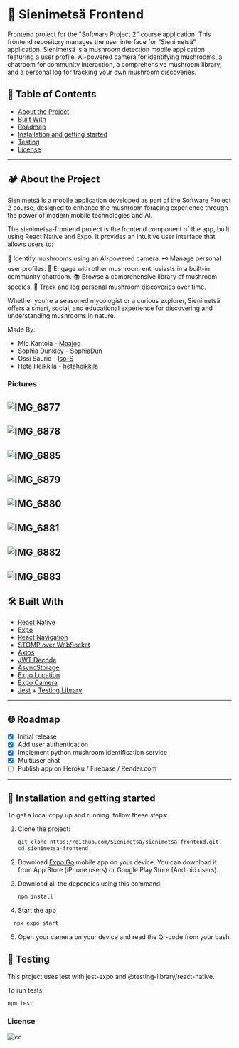 # 🍄 Sienimetsä Frontend

Frontend project for the "Software Project 2" course application. This frontend repository manages the user interface for "Sienimetsä" application.
Sienimetsä is a mushroom detection mobile application featuring a user profile, AI-powered camera for identifying mushrooms, a chatroom for community interaction, a comprehensive mushroom library, and a personal log for tracking your own mushroom discoveries.

## 🍃 Table of Contents

- [About the Project](#about-the-project)
- [Built With](#built-with)
- [Roadmap](#roadmap)
- [Installation and getting started](#installation-and-getting-started)
- [Testing](#testing)
- [License](#license)

---

## 🏕 About the Project

Sienimetsä is a mobile application developed as part of the Software Project 2 course, designed to enhance the mushroom foraging experience through the power of modern mobile technologies and AI.

The sienimetsa-frontend project is the frontend component of the app, built using React Native and Expo. It provides an intuitive user interface that allows users to:

🍄 Identify mushrooms using an AI-powered camera.
🗝 Manage personal user profiles.
💬 Engage with other mushroom enthusiasts in a built-in community chatroom.
📚 Browse a comprehensive library of mushroom species.
🪺 Track and log personal mushroom discoveries over time.

Whether you're a seasoned mycologist or a curious explorer, Sienimetsä offers a smart, social, and educational experience for discovering and understanding mushrooms in nature.

Made By:
- Mio Kantola - [Maajoo](https://github.com/Maajoo)
- Sophia Dunkley  - [SophiaDun](https://github.com/SophiaDun)
- Ossi Saurio - [Iso-S](https://github.com/Iso-S)
- Heta Heikkilä - [hetaheikkila](https://github.com/hetaheikkila)
  
### Pictures
![IMG_6877](https://github.com/user-attachments/assets/760c1e79-d928-442e-9f03-0c01fec34555)
---
![IMG_6878](https://github.com/user-attachments/assets/e56fb772-c3b6-40d4-a52c-92e9c6759df6)
---
![IMG_6885](https://github.com/user-attachments/assets/3f5b528b-7eb6-4071-be81-fec283971e4c)
---
![IMG_6879](https://github.com/user-attachments/assets/79ac6a98-bb5f-45e3-a265-71bd78b36d5e)
---
![IMG_6880](https://github.com/user-attachments/assets/afebee4b-b567-43e2-96f8-f0b163f07ba2)
---
![IMG_6881](https://github.com/user-attachments/assets/4faed45a-af70-460b-8636-9e10d87f4f1f)
---
![IMG_6882](https://github.com/user-attachments/assets/5de1491b-aa3d-4a0d-850c-0e6de85f4022)
---
![IMG_6883](https://github.com/user-attachments/assets/10949204-90d1-44d7-96a1-e78fde2cc450)
---

## 🛠️ Built With

- [React Native](https://reactnative.dev/)
- [Expo](https://expo.dev/)
- [React Navigation](https://reactnavigation.org/)
- [STOMP over WebSocket](https://stomp-js.github.io/)
- [Axios](https://axios-http.com/)
- [JWT Decode](https://github.com/auth0/jwt-decode)
- [AsyncStorage](https://github.com/react-native-async-storage/async-storage)
- [Expo Location](https://docs.expo.dev/versions/latest/sdk/location/)
- [Expo Camera](https://docs.expo.dev/versions/latest/sdk/camera/)
- [Jest](https://jestjs.io/) + [Testing Library](https://callstack.github.io/react-native-testing-library/)

---

## 🌐 Roadmap

- [x] Initial release
- [x] Add user authentication
- [x] Implement python mushroom identification service
- [x] Multiuser chat
- [ ] Publish app on Heroku / Firebase / Render.com

---

## 🌱 Installation and getting started

To get a local copy up and running, follow these steps:

1. Clone the project:
   ```bash
   git clone https://github.com/Sienimetsa/sienimetsa-frontend.git
   cd sienimetsa-frontend
   ```
2. Download [Expo Go](https://expo.dev/go) mobile app on your device. You can download it from App Store (iPhone users) or Google Play Store (Android users).
   
3. Download all the depencies using this command:
   ```bash
   npm install
   ```
   
4. Start the app
```bash
  npx expo start
  ```
5. Open your camera on your device and read the Qr-code from your bash.

## 🧪 Testing
This project uses jest with jest-expo and @testing-library/react-native.

To run tests:
```bash
npm test
  ```
   
### License
![cc](https://github.com/user-attachments/assets/aefc75b4-4252-451f-a134-b540c90a5fd5)

